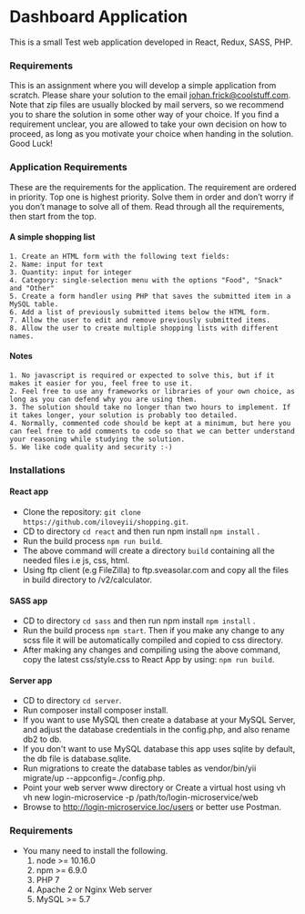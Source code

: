 Dashboard Application
=====================================

This is a small Test web application developed in React, Redux, SASS, PHP. 

### Requirements
This is an assignment where you will develop a simple application from scratch.
Please share your solution to the email johan.frick@coolstuff.com. Note that zip files are usually blocked by mail servers, so we recommend you to share the solution in some other way of your choice.
If you find a requirement unclear, you are allowed to take your own decision on how to proceed, as long as you motivate your choice when handing in the solution.
Good Luck!

### Application Requirements
These are the requirements for the application. The requirement are ordered in priority. Top one is highest priority. Solve them in order and don’t worry if you don’t manage to solve all of them. Read through all the requirements, then start from the top.

#### A simple shopping list

    1. Create an HTML form with the following text fields:
    2. Name: input for text
    3. Quantity: input for integer
    4. Category: single-selection menu with the options "Food", "Snack" and "Other"
    5. Create a form handler using PHP that saves the submitted item in a MySQL table.
    6. Add a list of previously submitted items below the HTML form.
    7. Allow the user to edit and remove previously submitted items.
    8. Allow the user to create multiple shopping lists with different names.

#### Notes

    1. No javascript is required or expected to solve this, but if it makes it easier for you, feel free to use it.
    2. Feel free to use any frameworks or libraries of your own choice, as long as you can defend why you are using them.
    3. The solution should take no longer than two hours to implement. If it takes longer, your solution is probably too detailed.
    4. Normally, commented code should be kept at a minimum, but here you can feel free to add comments to code so that we can better understand your reasoning while studying the solution.
    5. We like code quality and security :-)

### Installations

#### React app
  * Clone the repository: `git clone https://github.com/iloveyii/shopping.git`.
  * CD to directory `cd react` and then run npm install `npm install` .
  * Run the build process `npm run build`.  
  * The above command will create a directory `build` containing all the needed files i.e js, css, html.  
  * Using ftp client (e.g FileZilla) to ftp.sveasolar.com and copy all the files in build directory to /v2/calculator.  
  
#### SASS app
  * CD to directory `cd sass` and then run npm install `npm install` .
  * Run the build process `npm start`. Then if you make any change to any scss file it will be automatically compiled and copied to css directory. 
  * After making any changes and compiling using the above command, copy the latest css/style.css to React App by using:
    `npm run build`.
    
#### Server app
  * CD to directory `cd server`.
  * Run composer install composer install.
  * If you want to use MySQL then create a database at your MySQL Server, and adjust the database credentials in the config.php, and also rename db2 to db.
  * If you don't want to use MySQL database this app uses sqlite by default, the db file is database.sqlite.
  * Run migrations to create the database tables as vendor/bin/yii migrate/up --appconfig=./config.php.
  * Point your web server www directory or Create a virtual host using vh vh new login-microservice -p /path/to/login-microservice/web
  * Browse to http://login-microservice.loc/users or better use Postman.
    
### Requirements

   * You many need to install the following.
     1. node >= 10.16.0
     2. npm >= 6.9.0
     3. PHP 7
     4. Apache 2 or Nginx Web server
     5. MySQL >= 5.7
